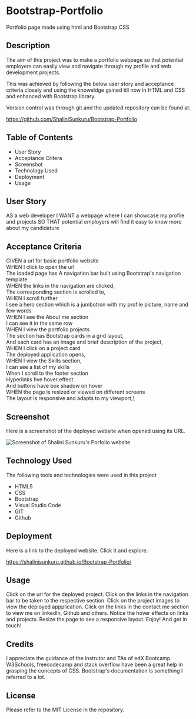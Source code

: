 # Bootstrap-Portfolio
Portfolio page made using html and Bootstrap CSS

## Description

The aim of this project was to make a portfolio webpage so that potential employers can easily view and navigate through my profile and web development projects. 

This was achieved by following the below user story and acceptance criteria closely and using the knoweldge gained till now in HTML and CSS and enhanced with Bootstrap library.

Version control was through git and the updated repository can be found at:

https://github.com/ShaliniSunkuru/Bootstrap-Portfolio

## Table of Contents

- User Story
- Acceptance Critera
- Screenshot
- Technology Used
- Deployment
- Usage

## User Story

AS a web developer
I WANT a webpage where I can showcase my profile and projects
SO THAT potential employers will find it easy to know more about my candidature

## Acceptance Criteria

GIVEN a url for basic portfolio website\
WHEN I click to open the url\
The loaded page has A navigation bar built using Bootstrap's navigation template\
WHEN the links in the navigation are clicked,\
The corresponding section is scrolled to,\
WHEN I scroll further\
I see a hero section which is a jumbotron with my profile picture, name and few words\
WHEN I see the About me section\
I can see it in the same row\
WHEN I view the portfolio projects\
The section has Bootstrap cards in a grid layout,\
And each card has an image and brief description of the project,\
WHEN I click on a project card\
The deployed application opens,\
WHEN I view the Skills section,\
I can see a list of my skills\
When I scroll to the footer section\
Hyperlinks hve hover effect\
And buttons have box shadow on hover\
WHEN the page is resized or viewed on different screens\
The layout is responsive and adapts to my viewport,\


## Screenshot

Here is a screenshot of the deployed website when opened using its URL.

![Screenshot of Shalini Sunkuru's Porfolio website](./images/screenshot.pngscreenshot.png)

## Technology Used

The following tools and technologies were used in this project

- HTML5
- CSS
- Bootstrap
- Visual Studio Code
- GIT
- Github
  
## Deployment

Here is a link to the deployed website. Click it and explore.

https://shalinisunkuru.github.io/Bootstrap-Portfolio/ 

## Usage

Click on the url for the deployed project. Click on the links in the navigation bar to be taken to the respective section. Click on the project images to view the deployed appplication. Click on the links in the contact me section to view me on linkedIn, Github and others. Notice the hover effects on links and projects. Resize the page to see a responsive layout. Enjoy! And get in touch!

## Credits

I appreciate the guidance of the instrutor and TAs of edX Bootcamp. W3Schools, freecodecamp and stack overflow have been a great help in grasping the concepts of CSS. Bootstrap's documentation is something I referred to a lot.

## License

Please refer to the MIT License in the repository.




